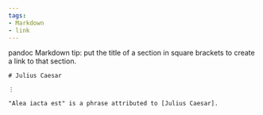 ```yaml
---
tags:
- Markdown
- link
---
```


pandoc Markdown tip: put the title of a section in square brackets to
create a link to that section.

    # Julius Caesar

    ⋮

    "Alea iacta est" is a phrase attributed to [Julius Caesar].
